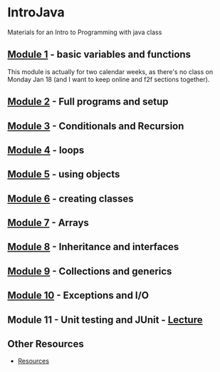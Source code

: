 # IntroJava
Materials for an Intro to Programming with java class

## [Module 1](https://github.com/okaram/IntroJava/blob/master/Spring2016/Week1.md) - basic variables and functions
This module is actually for two calendar weeks, as there's no class on Monday Jan 18 (and I want to keep online and f2f sections together).
    
## [Module 2](Spring2016/Week2.md) - Full programs and setup

## [Module 3](Spring2016/Week3.md) - Conditionals and Recursion

## [Module 4](Spring2016/Week4.md) - loops

## [Module 5](Spring2016/Week5.md) - using objects

## [Module 6](Spring2016/Week6.md) - creating classes

## [Module 7](Spring2016/Week7.md) - Arrays

## [Module 8](Spring2016/Week8.md) - Inheritance and interfaces
## [Module 9](Spring2016/Week9.md) - Collections and generics
## [Module 10](Spring2016/Week10.md) - Exceptions and I/O
## Module 11 - Unit testing and JUnit - [Lecture](https://youtu.be/7VUINzE_JDw)

## Other Resources
* [Resources](content/Resources.md)
